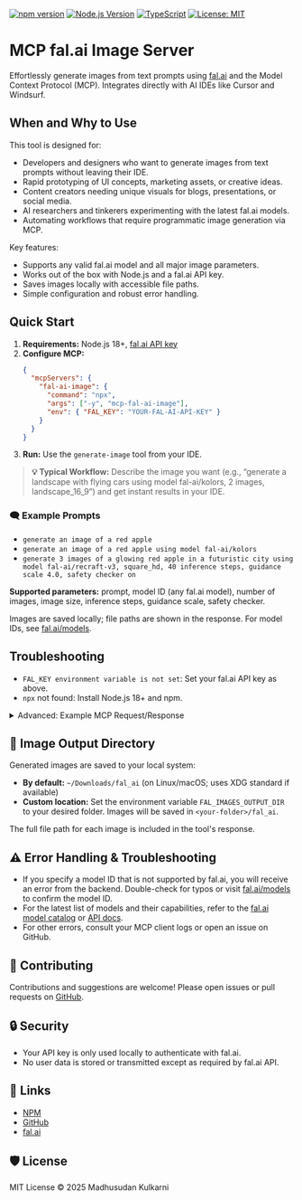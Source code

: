 [![npm version](https://img.shields.io/npm/v/mcp-fal-ai-image.svg)](https://www.npmjs.com/package/mcp-fal-ai-image) [![Node.js Version](https://img.shields.io/node/v/mcp-fal-ai-image)](https://nodejs.org/) [![TypeScript](https://img.shields.io/badge/TypeScript-5.8-blue.svg)](https://www.typescriptlang.org/) [![License: MIT](https://img.shields.io/badge/License-MIT-yellow.svg)](LICENSE)

# MCP fal.ai Image Server

Effortlessly generate images from text prompts using [fal.ai](https://fal.ai) and the Model Context Protocol (MCP). Integrates directly with AI IDEs like Cursor and Windsurf.

## When and Why to Use

This tool is designed for:
- Developers and designers who want to generate images from text prompts without leaving their IDE.
- Rapid prototyping of UI concepts, marketing assets, or creative ideas.
- Content creators needing unique visuals for blogs, presentations, or social media.
- AI researchers and tinkerers experimenting with the latest fal.ai models.
- Automating workflows that require programmatic image generation via MCP.

Key features:
- Supports any valid fal.ai model and all major image parameters.
- Works out of the box with Node.js and a fal.ai API key.
- Saves images locally with accessible file paths.
- Simple configuration and robust error handling.

## Quick Start

1. **Requirements:** Node.js 18+, [fal.ai API key](https://fal.ai)
2. **Configure MCP:**
   ```json
   {
     "mcpServers": {
       "fal-ai-image": {
         "command": "npx",
         "args": ["-y", "mcp-fal-ai-image"],
         "env": { "FAL_KEY": "YOUR-FAL-AI-API-KEY" }
       }
     }
   }
   ```
3. **Run:** Use the `generate-image` tool from your IDE.

> **💡 Typical Workflow:**
> Describe the image you want (e.g., “generate a landscape with flying cars using model fal-ai/kolors, 2 images, landscape_16_9”) and get instant results in your IDE.

### 🗨️ Example Prompts

- `generate an image of a red apple`
- `generate an image of a red apple using model fal-ai/kolors`
- `generate 3 images of a glowing red apple in a futuristic city using model fal-ai/recraft-v3, square_hd, 40 inference steps, guidance scale 4.0, safety checker on`

**Supported parameters:** prompt, model ID (any fal.ai model), number of images, image size, inference steps, guidance scale, safety checker.

Images are saved locally; file paths are shown in the response. For model IDs, see [fal.ai/models](https://fal.ai/models).

## Troubleshooting

- `FAL_KEY environment variable is not set`: Set your fal.ai API key as above.
- `npx` not found: Install Node.js 18+ and npm.

<details>
<summary>Advanced: Example MCP Request/Response</summary>

```json
{
  "tool": "generate-image",
  "args": {
    "prompt": "A futuristic cityscape at sunset",
    "model": "fal-ai/kolors"
  }
}

// Example response
{
  "images": [
    { "url": "file:///path/to/generated_image1.png" },
    { "url": "file:///path/to/generated_image2.png" }
  ]
}
```

</details>

## 📁 Image Output Directory

Generated images are saved to your local system:

- **By default:** `~/Downloads/fal_ai` (on Linux/macOS; uses XDG standard if available)
- **Custom location:** Set the environment variable `FAL_IMAGES_OUTPUT_DIR` to your desired folder. Images will be saved in `<your-folder>/fal_ai`.

The full file path for each image is included in the tool's response.

## ⚠️ Error Handling & Troubleshooting

- If you specify a model ID that is not supported by fal.ai, you will receive an error from the backend. Double-check for typos or visit [fal.ai/models](https://fal.ai/models) to confirm the model ID.
- For the latest list of models and their capabilities, refer to the [fal.ai model catalog](https://fal.ai/models) or [API docs](https://fal.ai/docs/api).
- For other errors, consult your MCP client logs or open an issue on GitHub.

## 🤝 Contributing

Contributions and suggestions are welcome! Please open issues or pull requests on [GitHub](https://github.com/madhusudan-kulkarni/mcp-fal-ai-image).

## 🔒 Security

- Your API key is only used locally to authenticate with fal.ai.
- No user data is stored or transmitted except as required by fal.ai API.

## 🔗 Links

- [NPM](https://www.npmjs.com/package/mcp-fal-ai-image)
- [GitHub](https://github.com/madhusudan-kulkarni/mcp-fal-ai-image)
- [fal.ai](https://fal.ai)

## 🛡 License

MIT License © 2025 Madhusudan Kulkarni
